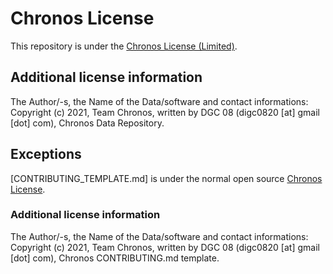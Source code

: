 # Chronos License
This repository is under the [Chronos License (Limited)](https://github.com/Team-Chronos/chronos-data/blob/main/ChronosLicenseLimited.md).

## Additional license information
The Author/-s, the Name of the Data/software and contact informations:  
Copyright (c) 2021, Team Chronos, written by DGC 08 (digc0820 [at] gmail [dot] com), Chronos Data Repository.  

## Exceptions
[CONTRIBUTING_TEMPLATE.md] is under the normal open source [Chronos License](https://github.com/Team-Chronos/chronos-data/blob/main/ChronosLicense.md).
### Additional license information
The Author/-s, the Name of the Data/software and contact informations:  
Copyright (c) 2021, Team Chronos, written by DGC 08 (digc0820 [at] gmail [dot] com), Chronos CONTRIBUTING.md template.
